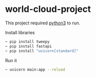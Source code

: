 # world-cloud-project

This project required [python3](https://www.python.org/download/releases/3.0/) to run.

Install libraries
```sh
~ pip install tweepy
~ pip install fastapi
~ pip install "uvicorn[standard]"
```
Run it
```sh
~ uvicorn main:app --reload
```
